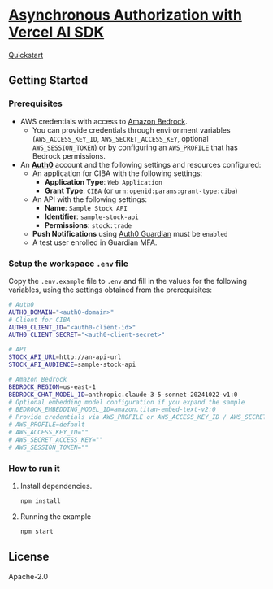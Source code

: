# [Asynchronous Authorization with Vercel AI SDK](https://auth0.com/ai/docs/async-authorization)

[Quickstart](https://auth0.com/ai/docs/async-authorization)

## Getting Started

### Prerequisites

- AWS credentials with access to [Amazon Bedrock](https://aws.amazon.com/bedrock/).
  - You can provide credentials through environment variables (`AWS_ACCESS_KEY_ID`, `AWS_SECRET_ACCESS_KEY`, optional `AWS_SESSION_TOKEN`) or by configuring an `AWS_PROFILE` that has Bedrock permissions.
- An **[Auth0](https://auth0.com)** account and the following settings and resources configured:
  - An application for CIBA with the following settings:
    - **Application Type**: `Web Application`
    - **Grant Type**: `CIBA` (or `urn:openid:params:grant-type:ciba`)
  - An API with the following settings:
    - **Name**: `Sample Stock API`
    - **Identifier**: `sample-stock-api`
    - **Permissions**: `stock:trade`
  - **Push Notifications** using [Auth0 Guardian](https://auth0.com/docs/secure/multi-factor-authentication/auth0-guardian) must be `enabled`
  - A test user enrolled in Guardian MFA.

### Setup the workspace `.env` file

Copy the `.env.example` file to `.env` and fill in the values for the following variables, using the settings obtained from the prerequisites:

```sh
# Auth0
AUTH0_DOMAIN="<auth0-domain>"
# Client for CIBA
AUTH0_CLIENT_ID="<auth0-client-id>"
AUTH0_CLIENT_SECRET="<auth0-client-secret>"

# API
STOCK_API_URL=http://an-api-url
STOCK_API_AUDIENCE=sample-stock-api

# Amazon Bedrock
BEDROCK_REGION=us-east-1
BEDROCK_CHAT_MODEL_ID=anthropic.claude-3-5-sonnet-20241022-v1:0
# Optional embedding model configuration if you expand the sample
# BEDROCK_EMBEDDING_MODEL_ID=amazon.titan-embed-text-v2:0
# Provide credentials via AWS_PROFILE or AWS_ACCESS_KEY_ID / AWS_SECRET_ACCESS_KEY
# AWS_PROFILE=default
# AWS_ACCESS_KEY_ID=""
# AWS_SECRET_ACCESS_KEY=""
# AWS_SESSION_TOKEN=""
```

### How to run it

1. Install dependencies.

   ```sh
   npm install
   ```

2. Running the example

   ```sh
   npm start
   ```

## License

Apache-2.0
